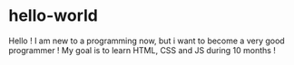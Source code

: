 # hello-world

Hello !
I am new to a programming now, but i want to become a very good programmer !
My goal is to learn HTML, CSS and JS during 10 months !
